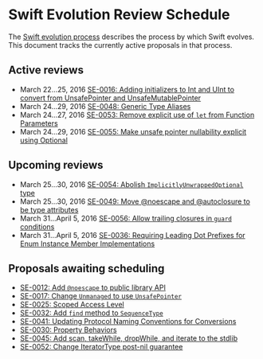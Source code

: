 # Swift Evolution Review Schedule

The [Swift evolution process][evolution-process] describes the process
by which Swift evolves. This document tracks the currently active
proposals in that process.

## Active reviews

* March 22...25, 2016 [SE-0016: Adding initializers to Int and UInt to convert from UnsafePointer and UnsafeMutablePointer](proposals/0016-initializers-for-converting-unsafe-pointers-to-ints.md)
* March 24...29, 2016 [SE-0048: Generic Type Aliases](proposals/0048-generic-typealias.md)
* March 24...27, 2016 [SE-0053: Remove explicit use of `let` from Function Parameters](proposals/0053-remove-let-from-function-parameters.md)
* March 24...29, 2016 [SE-0055: Make unsafe pointer nullability explicit using Optional](proposals/0055-optional-unsafe-pointers.md)

## Upcoming reviews

* March 25...30, 2016 [SE-0054: Abolish `ImplicitlyUnwrappedOptional` type](proposals/0054-abolish-iuo.md)
* March 25...30, 2016 [SE-0049: Move @noescape and @autoclosure to be type attributes](proposals/0049-noescape-autoclosure-type-attrs.md)
* March 31...April 5, 2016 [SE-0056: Allow trailing closures in `guard` conditions](proposals/0056-trailing-closures-in-guard.md)
* March 31...April 5, 2016 [SE-0036: Requiring Leading Dot Prefixes for Enum Instance Member Implementations](proposals/0036-enum-dot.md)

## Proposals awaiting scheduling

* [SE-0012: Add `@noescape` to public library API](proposals/0012-add-noescape-to-public-library-api.md)
* [SE-0017: Change `Unmanaged` to use `UnsafePointer`](proposals/0017-convert-unmanaged-to-use-unsafepointer.md)
* [SE-0025: Scoped Access Level](proposals/0025-scoped-access-level.md)
* [SE-0032: Add `find` method to `SequenceType`](proposals/0032-sequencetype-find.md)
* [SE-0041: Updating Protocol Naming Conventions for Conversions](proposals/0041-conversion-protocol-conventions.md)
* [SE-0030: Property Behaviors](proposals/0030-property-behavior-decls.md)
* [SE-0045: Add scan, takeWhile, dropWhile, and iterate to the stdlib](proposals/0045-scan-takewhile-dropwhile.md)
* [SE-0052: Change IteratorType post-nil guarantee](proposals/0052-iterator-post-nil-guarantee.md)

[evolution-process]: process.md  "The Swift evolution process"

